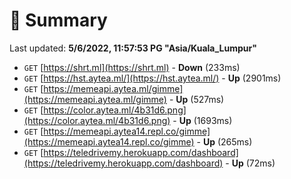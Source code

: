 # 📖 Summary
Last updated: **5/6/2022, 11:57:53 PG "Asia/Kuala_Lumpur"**

- `GET` [https://shrt.ml](https://shrt.ml) - **Down** (233ms)
- `GET` [https://hst.aytea.ml/](https://hst.aytea.ml/) - **Up** (2901ms)
- `GET` [https://memeapi.aytea.ml/gimme](https://memeapi.aytea.ml/gimme) - **Up** (527ms)
- `GET` [https://color.aytea.ml/4b31d6.png](https://color.aytea.ml/4b31d6.png) - **Up** (1693ms)
- `GET` [https://memeapi.aytea14.repl.co/gimme](https://memeapi.aytea14.repl.co/gimme) - **Up** (265ms)
- `GET` [https://teledrivemy.herokuapp.com/dashboard](https://teledrivemy.herokuapp.com/dashboard) - **Up** (72ms)
